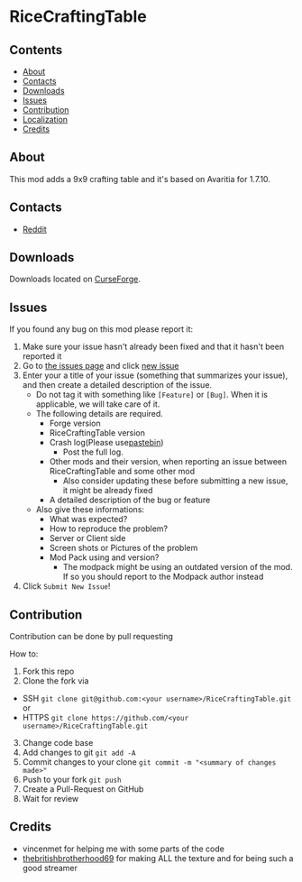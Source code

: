 # RiceCraftingTable

## Contents

* [About](#about)
* [Contacts](#contacts)
* [Downloads](#downloads)
* [Issues](#issues)
* [Contribution](#contribution)
* [Localization](#applied-energistics-2-localization)
* [Credits](#credits)

## About

This mod adds a 9x9 crafting table and it's based on Avaritia for 1.7.10.


## Contacts

* [Reddit](https://www.reddit.com/user/KewaiiGamer/)

## Downloads

Downloads located on [CurseForge](https://minecraft.curseforge.com/projects/rice-crafting-table).

## Issues

If you found any bug on this mod please report it:

1. Make sure your issue hasn't already been fixed and that it hasn't been reported it
2. Go to [the issues page](https://github.com/KewaiiGamer/RiceCraftingTable/issues) and click [new issue](https://github.com/AppliedEnergistics/Applied-Energistics-2/issues/new)
3. Enter your a title of your issue (something that summarizes your issue), and then create a detailed description of the issue.
    * Do not tag it with something like `[Feature]` or `[Bug]`. When it is applicable, we will take care of it.
    * The following details are required.
        * Forge version
        * RiceCraftingTable version
        * Crash log(Please use[pastebin](http://pastebin.com/))
            * Post the full log.
        * Other mods and their version, when reporting an issue between RiceCraftingTable and some other mod
            * Also consider updating these before submitting a new issue, it might be already fixed
        * A detailed description of the bug or feature
    * Also give these informations:
        * What was expected?
        * How to reproduce the problem?
        * Server or Client side
        * Screen shots or Pictures of the problem
        * Mod Pack using and version?
            * The modpack might be using an outdated version of the mod. If so you should report to the Modpack author instead
5. Click `Submit New Issue`!

## Contribution

Contribution can be done by pull requesting

How to:

1. Fork this repo
2. Clone the fork via
  * SSH `git clone git@github.com:<your username>/RiceCraftingTable.git`
  or 
  * HTTPS `git clone https://github.com/<your username>/RiceCraftingTable.git`
3. Change code base
4. Add changes to git `git add -A`
5. Commit changes to your clone `git commit -m "<summary of changes made>"`
6. Push to your fork `git push`
7. Create a Pull-Request on GitHub
8. Wait for review  


## Credits

* vincenmet for helping me with some parts of the code
* [thebritishbrotherhood69](https://www.twitch.tv/thebritishbrotherhood) for making ALL the texture and for being such a good streamer 
